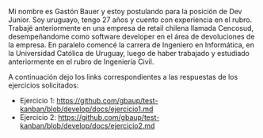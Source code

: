 Mi nombre es Gastón Bauer y estoy postulando para la posición de Dev Junior.
Soy uruguayo, tengo 27 años y cuento con experiencia en el rubro.
Trabajé anteriormente en una empresa de retail chilena llamada Cencosud, desempeñandome como software developer en el
área de devoluciones de la empresa.
En paralelo comencé la carrera de Ingeniero en Informática, en la Universidad Católica de Uruguay, luego de haber
trabajado y estudiado anteriormente en el rubro de Ingeniería Civil.

A continuación dejo los links correspondientes a las respuestas de los ejercicios solicitados:

- Ejercicio 1: https://github.com/gbaup/test-kanban/blob/develop/docs/ejercicio1.md
- Ejercicio 2: https://github.com/gbaup/test-kanban/blob/develop/docs/ejercicio2.md